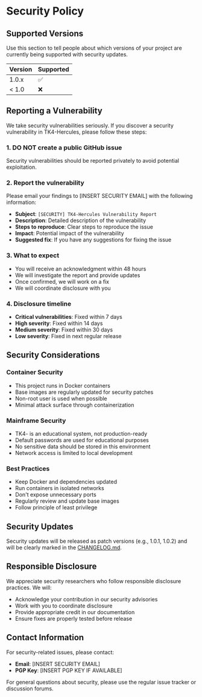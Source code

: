 # Security Policy

## Supported Versions

Use this section to tell people about which versions of your project are
currently being supported with security updates.

| Version | Supported          |
| ------- | ------------------ |
| 1.0.x   | :white_check_mark: |
| < 1.0   | :x:                |

## Reporting a Vulnerability

We take security vulnerabilities seriously. If you discover a security vulnerability in TK4-Hercules, please follow these steps:

### 1. **DO NOT** create a public GitHub issue
Security vulnerabilities should be reported privately to avoid potential exploitation.

### 2. Report the vulnerability
Please email your findings to [INSERT SECURITY EMAIL] with the following information:

- **Subject**: `[SECURITY] TK4-Hercules Vulnerability Report`
- **Description**: Detailed description of the vulnerability
- **Steps to reproduce**: Clear steps to reproduce the issue
- **Impact**: Potential impact of the vulnerability
- **Suggested fix**: If you have any suggestions for fixing the issue

### 3. What to expect
- You will receive an acknowledgment within 48 hours
- We will investigate the report and provide updates
- Once confirmed, we will work on a fix
- We will coordinate disclosure with you

### 4. Disclosure timeline
- **Critical vulnerabilities**: Fixed within 7 days
- **High severity**: Fixed within 14 days
- **Medium severity**: Fixed within 30 days
- **Low severity**: Fixed in next regular release

## Security Considerations

### Container Security
- This project runs in Docker containers
- Base images are regularly updated for security patches
- Non-root user is used when possible
- Minimal attack surface through containerization

### Mainframe Security
- TK4- is an educational system, not production-ready
- Default passwords are used for educational purposes
- No sensitive data should be stored in this environment
- Network access is limited to local development

### Best Practices
- Keep Docker and dependencies updated
- Run containers in isolated networks
- Don't expose unnecessary ports
- Regularly review and update base images
- Follow principle of least privilege

## Security Updates

Security updates will be released as patch versions (e.g., 1.0.1, 1.0.2) and will be clearly marked in the [CHANGELOG.md](CHANGELOG.md).

## Responsible Disclosure

We appreciate security researchers who follow responsible disclosure practices. We will:

- Acknowledge your contribution in our security advisories
- Work with you to coordinate disclosure
- Provide appropriate credit in our documentation
- Ensure fixes are properly tested before release

## Contact Information

For security-related issues, please contact:
- **Email**: [INSERT SECURITY EMAIL]
- **PGP Key**: [INSERT PGP KEY IF AVAILABLE]

For general questions about security, please use the regular issue tracker or discussion forums. 